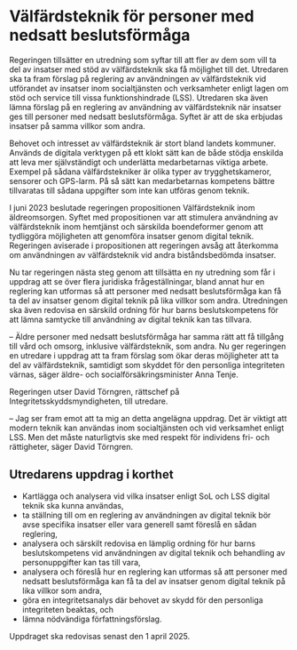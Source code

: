 # Välfärdsteknik för personer med nedsatt beslutsförmåga

Regeringen tillsätter en utredning som syftar till att fler av dem som vill ta del av insatser med stöd av välfärdsteknik ska få möjlighet till det. Utredaren ska ta fram förslag på reglering av användningen av välfärdsteknik vid utförandet av insatser inom socialtjänsten och verksamheter enligt lagen om stöd och service till vissa funktionshindrade (LSS). Utredaren ska även lämna förslag på en reglering av användning av välfärdsteknik när insatser ges till personer med nedsatt beslutsförmåga. Syftet är att de ska erbjudas insatser på samma villkor som andra.

Behovet och intresset av välfärdsteknik är stort bland landets kommuner. Används de digitala verktygen på ett klokt sätt kan de både stödja enskilda att leva mer självständigt och underlätta medarbetarnas viktiga arbete. Exempel på sådana välfärdstekniker är olika typer av trygghetskameror, sensorer och GPS-larm. På så sätt kan medarbetarnas kompetens bättre tillvaratas till sådana uppgifter som inte kan utföras genom teknik.

I juni 2023 beslutade regeringen propositionen Välfärdsteknik inom äldreomsorgen. Syftet med propositionen var att stimulera användning av välfärdsteknik inom hemtjänst och särskilda boendeformer genom att tydliggöra möjligheten att genomföra insatser genom digital teknik. Regeringen aviserade i propositionen att regeringen avsåg att återkomma om användningen av välfärdsteknik vid andra biståndsbedömda insatser.

Nu tar regeringen nästa steg genom att tillsätta en ny utredning som får i uppdrag att se över flera juridiska frågeställningar, bland annat hur en reglering kan utformas så att personer med nedsatt beslutsförmåga kan få ta del av insatser genom digital teknik på lika villkor som andra. Utredningen ska även redovisa en särskild ordning för hur barns beslutskompetens för att lämna samtycke till användning av digital teknik kan tas tillvara.

– Äldre personer med nedsatt beslutsförmåga har samma rätt att få tillgång till vård och omsorg, inklusive välfärdsteknik, som andra. Nu ger regeringen en utredare i uppdrag att ta fram förslag som ökar deras möjligheter att ta del av välfärdsteknik, samtidigt som skyddet för den personliga integriteten värnas, säger äldre- och socialförsäkringsminister Anna Tenje.

Regeringen utser David Törngren, rättschef på Integritetsskyddsmyndigheten, till utredare.

– Jag ser fram emot att ta mig an detta angelägna uppdrag. Det är viktigt att modern teknik kan användas inom socialtjänsten och vid verksamhet enligt LSS. Men det måste naturligtvis ske med respekt för individens fri- och rättigheter, säger David Törngren.

## Utredarens uppdrag i korthet

* Kartlägga och analysera vid vilka insatser enligt SoL och LSS digital teknik ska kunna användas,
* ta ställning till om en reglering av användningen av digital teknik bör avse specifika insatser eller vara generell samt föreslå en sådan reglering,
* analysera och särskilt redovisa en lämplig ordning för hur barns beslutskompetens vid användningen av digital teknik och behandling av personuppgifter kan tas till vara,
* analysera och föreslå hur en reglering kan utformas så att personer med nedsatt beslutsförmåga kan få ta del av insatser genom digital teknik på lika villkor som andra,
* göra en integritetsanalys där behovet av skydd för den personliga integriteten beaktas, och
* lämna nödvändiga författningsförslag.

Uppdraget ska redovisas senast den 1 april 2025.
